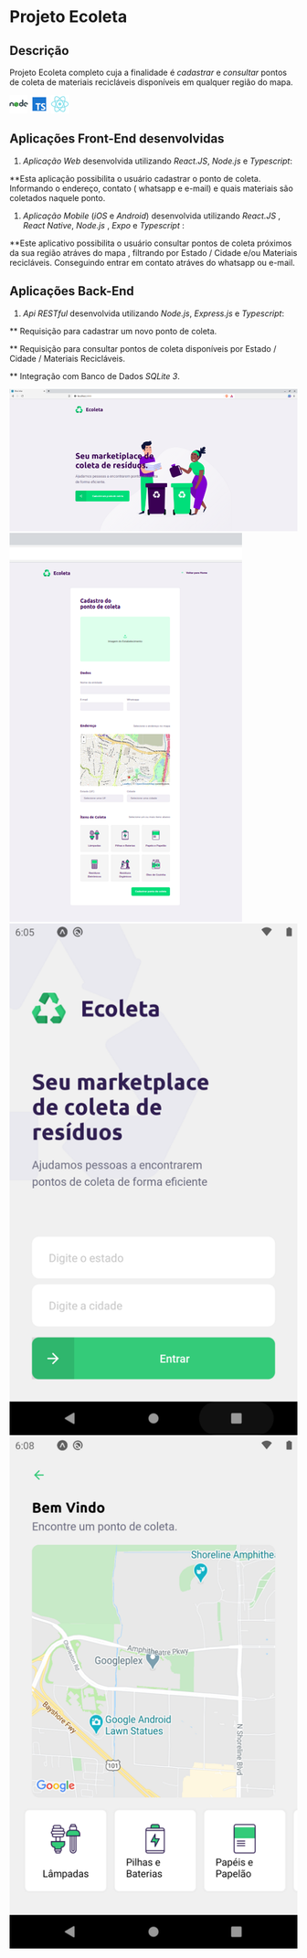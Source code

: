 # Projeto Ecoleta

## Descrição

Projeto Ecoleta completo cuja a finalidade é _cadastrar_ e _consultar_ pontos de coleta de materiais recicláveis disponíveis em qualquer região do mapa.

![Node.JS](/assets/nodejs_icon.png)
![Typescript](/assets/typescript_icon.png)
![React Native](/assets/react_native_icon.png)

## Aplicações Front-End desenvolvidas

1. _Aplicação Web_ desenvolvida utilizando _React.JS_, _Node.js_ e _Typescript_:

\*\*Esta aplicação possibilita o usuário cadastrar o ponto de coleta. Informando o endereço, contato ( whatsapp e e-mail) e quais materiais são coletados naquele ponto.

1. _Aplicação Mobile_ (_iOS_ e _Android_) desenvolvida utilizando _React.JS_ , _React Native_, _Node.js_ , _Expo_ e _Typescript_ :

\*\*Este aplicativo possibilita o usuário consultar pontos de coleta próximos da sua região atráves do mapa , filtrando por Estado / Cidade e/ou Materiais recicláveis. Conseguindo entrar em contato atráves do whatsapp ou e-mail.

## Aplicações Back-End

1. _Api RESTful_ desenvolvida utilizando _Node.js_, _Express.js_ e _Typescript_:

\*\* Requisição para cadastrar um novo ponto de coleta.

\*\* Requisição para consultar pontos de coleta disponíveis
por Estado / Cidade / Materiais Recicláveis.

\*\* Integração com Banco de Dados _SQLite 3_.

![Web - Home](/assets/ecoleta_home960x480.png)
![Web - Register](/assets/ecoleta_register400x680.png)
![Mobile - Home](/assets/ecoleta_mobile_home.png)
![Mobile - Query](/assets/ecoleta_mobile_query.png)
